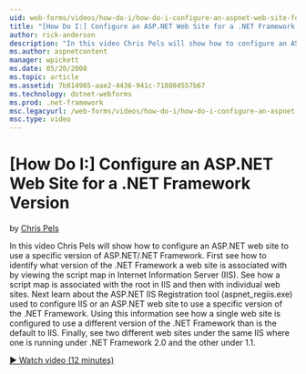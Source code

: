 ```yaml
---
uid: web-forms/videos/how-do-i/how-do-i-configure-an-aspnet-web-site-for-a-net-framework-version
title: "[How Do I:] Configure an ASP.NET Web Site for a .NET Framework Version | Microsoft Docs"
author: rick-anderson
description: "In this video Chris Pels will show how to configure an ASP.NET web site to use a specific version of ASP.NET/.NET Framework. First see how to identify what v..."
ms.author: aspnetcontent
manager: wpickett
ms.date: 05/20/2008
ms.topic: article
ms.assetid: 7b814965-aae2-4436-941c-710804557b67
ms.technology: dotnet-webforms
ms.prod: .net-framework
msc.legacyurl: /web-forms/videos/how-do-i/how-do-i-configure-an-aspnet-web-site-for-a-net-framework-version
msc.type: video
---
```

[How Do I:] Configure an ASP.NET Web Site for a .NET Framework Version
====================
by [Chris Pels](https://twitter.com/chrispels)

In this video Chris Pels will show how to configure an ASP.NET web site to use a specific version of ASP.NET/.NET Framework. First see how to identify what version of the .NET Framework a web site is associated with by viewing the script map in Internet Information Server (IIS). See how a script map is associated with the root in IIS and then with individual web sites. Next learn about the ASP.NET IIS Registration tool (aspnet\_regiis.exe) used to configure IIS or an ASP.NET web site to use a specific version of the .NET Framework. Using this information see how a single web site is configured to use a different version of the .NET Framework than is the default to IIS. Finally, see two different web sites under the same IIS where one is running under .NET Framework 2.0 and the other under 1.1.

[&#9654; Watch video (12 minutes)](https://channel9.msdn.com/Blogs/ASP-NET-Site-Videos/how-do-i-configure-an-aspnet-web-site-for-a-net-framework-version)
